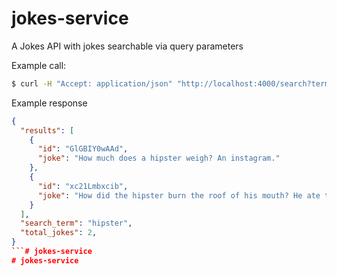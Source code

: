 # jokes-service
A Jokes API with jokes searchable via query parameters

Example call:
```sh
$ curl -H "Accept: application/json" "http://localhost:4000/search?term=hipster&limit=2"
```

Example response
```json
{
  "results": [
    {
      "id": "GlGBIY0wAAd",
      "joke": "How much does a hipster weigh? An instagram."
    },
    {
      "id": "xc21Lmbxcib",
      "joke": "How did the hipster burn the roof of his mouth? He ate the pizza before it was cool."
    }
  ],
  "search_term": "hipster",
  "total_jokes": 2,
}
```# jokes-service
# jokes-service
